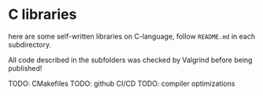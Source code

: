 # C libraries

here are some self-written libraries on C-language, follow `README.md` in each subdirectory.

All code described in the subfolders was checked by Valgrind before being published!

TODO: CMakefiles
TODO: github CI/CD
TODO: compiler optimizations